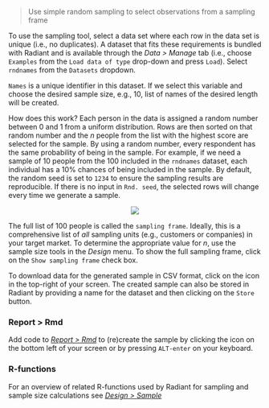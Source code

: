 > Use simple random sampling to select observations from a sampling frame

To use the sampling tool, select a data set where each row in the data set is unique (i.e., no duplicates). A dataset that fits these requirements is bundled with Radiant and is available through the _Data > Manage_ tab (i.e., choose `Examples` from the `Load data of type` drop-down and press `Load`). Select `rndnames` from the `Datasets` dropdown.

`Names` is a unique identifier in this dataset. If we select this variable and choose the desired sample size, e.g., 10, list of names of the desired length will be created.

How does this work? Each person in the data is assigned a random number between 0 and 1 from a uniform distribution. Rows are then sorted on that random number and the $n$ people from the list with the highest score are selected for the sample. By using a random number, every respondent has the same probability of being in the sample. For example, if we need a sample of 10 people from the 100 included in the `rndnames` dataset, each individual has a 10% chances of being included in the sample. By default, the random seed is set to `1234` to ensure the sampling results are reproducible. If there is no input in `Rnd. seed`, the selected rows will change every time we generate a sample.

<p align="center"><img src="figures_design/sampling.png"></p>

The full list of 100 people is called the `sampling frame`. Ideally, this is a comprehensive list of _all_ sampling units (e.g., customers or companies) in your target market. To determine the appropriate value for _n_, use the sample size tools in the _Design_ menu. To show the full sampling frame, click on the `Show sampling frame` check box.

To download data for the generated sample in CSV format, click on the <i title="download" class="fa fa-download"></i> icon in the top-right of your screen. The created sample can also be stored in Radiant by providing a name for the dataset and then clicking on the `Store` button. 

### Report > Rmd

Add code to <a href="https://radiant-rstats.github.io/docs/data/report_rmd.html" target="_blank">_Report > Rmd_</a> to (re)create the sample by clicking the <i title="report results" class="fa fa-edit"></i> icon on the bottom left of your screen or by pressing `ALT-enter` on your keyboard. 

### R-functions

For an overview of related R-functions used by Radiant for sampling and sample size calculations see <a href = "https://radiant-rstats.github.io/radiant.design/reference/index.html#section-design-sample" target="_blank">_Design > Sample_</a>

